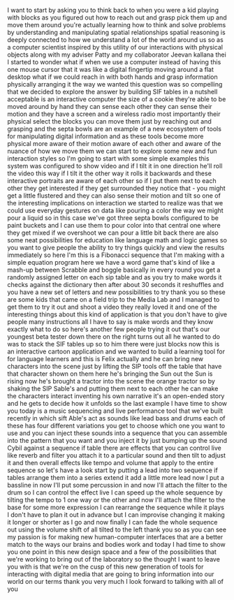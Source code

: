 
I want to start by asking you to think
back to when you were a kid playing with
blocks as you figured out how to reach
out and grasp pick them up and move them
around you&#39;re actually learning how to
think and solve problems by
understanding and manipulating spatial
relationships spatial reasoning is
deeply connected to how we understand a
lot of the world around us so as a
computer scientist inspired by this
utility of our interactions with
physical objects along with my adviser
Patty and my collaborator Jeevan kallana
thei I started to wonder what if when we
use a computer instead of having this
one mouse cursor that it was like a
digital fingertip moving around a flat
desktop what if we could reach in with
both hands and grasp information
physically arranging it the way we
wanted this question was so compelling
that we decided to explore the answer by
building SIF tables in a nutshell
acceptable is an interactive computer
the size of a cookie they&#39;re able to be
moved around by hand they can sense each
other they can sense their motion and
they have a screen and a wireless radio
most importantly their physical select
the blocks you can move them just by
reaching out and grasping and the septa
bowls are an example of a new ecosystem
of tools for manipulating digital
information and as these tools become
more physical more aware of their motion
aware of each other and aware of the
nuance of how we move them we can start
to explore some new and fun interaction
styles so I&#39;m going to start with some
simple examples this system was
configured to show video and if I tilt
it in one direction he&#39;ll roll the video
this way if I tilt it the other way it
rolls it backwards and these interactive
portraits are aware of each other so if
I put them next to each other they get
interested if they get surrounded they
notice that - you might get a little
flustered and they can also sense their
motion and tilt so one of the
interesting implications on interaction
we started to realize was that we could
use everyday gestures on data like
pouring a color the way we might pour a
liquid so in this case we&#39;ve got three
septa bowls configured to be paint
buckets and I can use them to pour color
into that central one where they get
mixed if we overshoot we can pour a
little bit back
there are also some neat possibilities
for education like language math and
logic games so you want to give people
the ability to try things quickly and
view the results immediately so here I&#39;m
this is a Fibonacci sequence that I&#39;m
making with a simple equation program
here we have a word game that&#39;s kind of
like a mash-up between Scrabble and
boggle basically in every round you get
a randomly assigned letter on each sip
table and as you try to make words it
checks against the dictionary then after
about 30 seconds it reshuffles and you
have a new set of letters and new
possibilities to try thank you so these
are some kids that came on a field trip
to the Media Lab and I managed to get
them to try it out and shoot a video
they really loved it and one of the
interesting things about this kind of
application is that you don&#39;t have to
give people many instructions all I have
to say is make words and they know
exactly what to do so here&#39;s another few
people trying it out that&#39;s our youngest
beta tester down there on the right
turns out all he wanted to do was to
stack the SIF tables up so to him there
were just blocks now this is an
interactive cartoon application and we
wanted to build a learning tool for for
language learners and this is Felix
actually and he can bring new characters
into the scene just by lifting the SIP
tools off the table that have that
character shown on them here he&#39;s
bringing the Sun out the Sun is rising
now he&#39;s brought a tractor into the
scene
the orange tractor so by shaking the SIP
Sable&#39;s and putting them next to each
other he can make the characters
interact inventing his own narrative
it&#39;s an open-ended story and he gets to
decide how it unfolds so the last
example I have time to show you today is
a music sequencing and live performance
tool that we&#39;ve built recently in which
sift Able&#39;s act as sounds like lead bass
and drums each of these has four
different variations you get to choose
which one you want to use and you can
inject these sounds into a sequence that
you can assemble into the pattern that
you want and you inject it by just
bumping up the sound Cybil against a
sequence if table there are effects that
you can control live like reverb and
filter you attach it to a particular
sound and then tilt to adjust it and
then overall effects like tempo and
volume that apply to the entire sequence
so let&#39;s have a look start by putting a
lead into two sequence if tables arrange
them into a series extend it add a
little more lead now I put a bassline in
now I&#39;ll put some percussion in and now
I&#39;ll attach the filter to the drum so I
can control the effect live I can speed
up the whole sequence by tilting the
tempo to 1 one way or the other and now
I&#39;ll attach the filter to the base for
some more expression I can rearrange the
sequence while it plays I don&#39;t have to
plan it out in advance but I can
improvise changing it making it longer
or shorter as I go and now finally I can
fade the whole sequence out using the
volume shift of all tilted to the left
thank you so
as you can see my passion is for making
new human-computer interfaces that are a
better match to the ways our brains and
bodies work and today I had time to show
you one point in this new design space
and a few of the possibilities that
we&#39;re working to bring out of the
laboratory so the thought I want to
leave you with is that we&#39;re on the cusp
of this new generation of tools for
interacting with digital media that are
going to bring information into our
world on our terms
thank you very much I look forward to
talking with all of you
